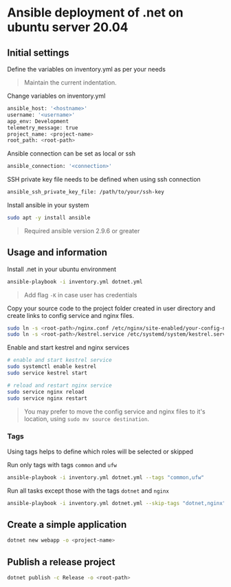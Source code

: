 # Ansible deployment of .net on ubuntu server 20.04

## Initial settings

Define the variables on inventory.yml as per your needs

> Maintain the current indentation.

Change variables on inventory.yml
```bash
ansible_host: '<hostname>'
username: '<username>'
app_env: Development
telemetry_message: true
project_name: <project-name>
root_path: <root-path>
```

Ansible connection can be set as local or ssh
```bash
ansible_connection: '<connection>'
```

SSH private key file needs to be defined when using ssh connection
```bash
ansible_ssh_private_key_file: /path/to/your/ssh-key
```

Install ansible in your system
```bash
sudo apt -y install ansible
```
> Required ansible version 2.9.6 or greater

## Usage and information

Install .net in your ubuntu environment
```bash
ansible-playbook -i inventory.yml dotnet.yml
```
> Add flag `-K` in case user has credentials

Copy your source code to the project folder created in user directory and create links to config service and nginx files.
```bash
sudo ln -s <root-path>/nginx.conf /etc/nginx/site-enabled/your-config-name.conf
sudo ln -s <root-path>/kestrel.service /etc/systemd/system/kestrel.service
```

Enable and start kestrel and nginx services
```bash
# enable and start kestrel service
sudo systemctl enable kestrel
sudo service kestrel start

# reload and restart nginx service
sudo service nginx reload
sudo service nginx restart
```
> You may prefer to move the config service and nginx files to it's location, using `sudo mv source destination`.

### Tags

Using tags helps to define which roles will be selected or skipped

Run only tags with tags `common` and `ufw`
```bash
ansible-playbook -i inventory.yml dotnet.yml --tags "common,ufw"
```

Run all tasks except those with the tags `dotnet` and `nginx`
```bash
ansible-playbook -i inventory.yml dotnet.yml --skip-tags "dotnet,nginx"
```

## Create a simple application

```bash
dotnet new webapp -o <project-name>
```
## Publish a release project

```bash
dotnet publish -c Release -o <root-path>
```
